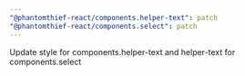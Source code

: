 ```yaml
---
"@phantomthief-react/components.helper-text": patch
"@phantomthief-react/components.select": patch
---
```


Update style for components.helper-text and helper-text for components.select
